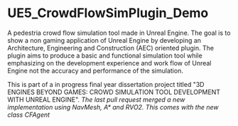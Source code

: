 # UE5_CrowdFlowSimPlugin_Demo
A pedestria crowd flow simulation tool made in Unreal Engine.
The goal is to show a non gaming application of Unreal Engine by developing an Architecture, Engineering and Construction (AEC) oriented plugin.
The plugin aims to produce a basic and functional simulation tool while emphasizing on the development experience and work flow of Unreal Engine not
the accuracy and performance of the simulation.

This is part of a in progress final year dissertation project titled "3D ENGINES BEYOND GAMES: CROWD SIMULATION TOOL DEVELOPMENT WITH UNREAL ENGINE".
*The last pull request merged a new implementation using NavMesh, A\* and RVO2. This comes with the new class CFAgent*
